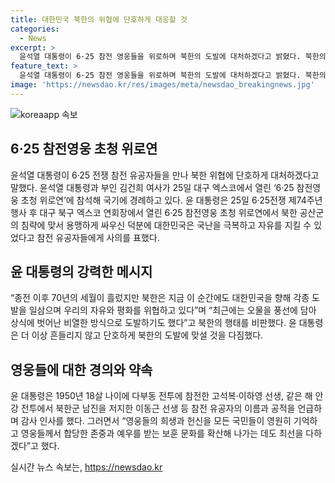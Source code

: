 ```yaml
---
title: 대한민국 북한의 위협에 단호하게 대응할 것
categories:
  - News
excerpt: >
  윤석열 대통령이 6·25 참전 영웅들을 위로하며 북한의 도발에 대처하겠다고 밝혔다. 북한의 최근 도발을 비판하고, 대한민국을 지키는 것이 영웅들의 희생과 헌신에 보답하는 길이라 강조했다. 또한, 참전 영웅들의 이름과 공적을 언급하며 보훈 문화를 확산해 나갈 것을 다짐했다.
feature_text: >
  윤석열 대통령이 6·25 참전 영웅들을 위로하며 북한의 도발에 대처하겠다고 밝혔다. 북한의 최근 도발을 비판하고, 대한민국을 지키는 것이 영웅들의 희생과 헌신에 보답하는 길이라 강조했다. 또한, 참전 영웅들의 이름과 공적을 언급하며 보훈 문화를 확산해 나갈 것을 다짐했다.
image: 'https://newsdao.kr/res/images/meta/newsdao_breakingnews.jpg'
---
```


<p><img src="https://newsdao.kr/res/images/meta/newsdao_breakingnews.jpg" alt="koreaapp 속보" /></p>

<h2 data-ke-size="size26">6·25 참전영웅 초청 위로연</h2>

<p data-ke-size="size16">윤석열 대통령이 6·25 전쟁 참전 유공자들을 만나 북한 위협에 단호하게 대처하겠다고 말했다. 윤석열 대통령과 부인 김건희 여사가 25일 대구 엑스코에서 열린 ‘6·25 참전영웅 초청 위로연’에 참석해 국기에 경례하고 있다. 윤 대통령은 25일 6·25전쟁 제74주년 행사 후 대구 북구 엑스코 연회장에서 열린 6·25 참전영웅 초청 위로연에서 북한 공산군의 침략에 맞서 용맹하게 싸우신 덕분에 대한민국은 국난을 극복하고 자유를 지킬 수 있었다고 참전 유공자들에게 사의를 표했다.</p>

<h2 data-ke-size="size26">윤 대통령의 강력한 메시지</h2>

<p data-ke-size="size16">“종전 이후 70년의 세월이 흘렀지만 북한은 지금 이 순간에도 대한민국을 향해 각종 도발을 일삼으며 우리의 자유와 평화를 위협하고 있다”며 “최근에는 오물을 풍선에 담아 상식에 벗어난 비열한 방식으로 도발하기도 했다”고 북한의 행태를 비판했다. 윤 대통령은 더 이상 흔들리지 않고 단호하게 북한의 도발에 맞설 것을 다짐했다.</p>

<h2 data-ke-size="size26">영웅들에 대한 경의와 약속</h2>

<p data-ke-size="size16">윤 대통령은 1950년 18살 나이에 다부동 전투에 참전한 고석복·이하영 선생, 같은 해 안강 전투에서 북한군 남진을 저지한 이동근 선생 등 참전 유공자의 이름과 공적을 언급하며 감사 인사를 했다. 그러면서 “영웅들의 희생과 헌신을 모든 국민들이 영원히 기억하고 영웅들께서 합당한 존중과 예우를 받는 보훈 문화를 확산해 나가는 데도 최선을 다하겠다”고 했다.</p>
실시간 뉴스 속보는, <a href="https://newsdao.kr" rel="dofollow">https://newsdao.kr</a>


